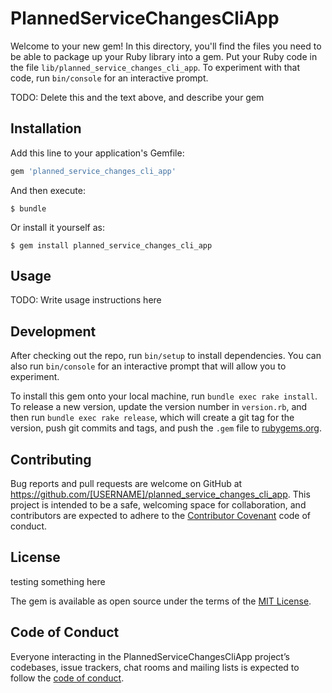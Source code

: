 # PlannedServiceChangesCliApp

Welcome to your new gem! In this directory, you'll find the files you need to be able to package up your Ruby library into a gem. Put your Ruby code in the file `lib/planned_service_changes_cli_app`. To experiment with that code, run `bin/console` for an interactive prompt.

TODO: Delete this and the text above, and describe your gem

## Installation

Add this line to your application's Gemfile:

```ruby
gem 'planned_service_changes_cli_app'
```

And then execute:

    $ bundle

Or install it yourself as:

    $ gem install planned_service_changes_cli_app

## Usage

TODO: Write usage instructions here

## Development

After checking out the repo, run `bin/setup` to install dependencies. You can also run `bin/console` for an interactive prompt that will allow you to experiment.

To install this gem onto your local machine, run `bundle exec rake install`. To release a new version, update the version number in `version.rb`, and then run `bundle exec rake release`, which will create a git tag for the version, push git commits and tags, and push the `.gem` file to [rubygems.org](https://rubygems.org).

## Contributing

Bug reports and pull requests are welcome on GitHub at https://github.com/[USERNAME]/planned_service_changes_cli_app. This project is intended to be a safe, welcoming space for collaboration, and contributors are expected to adhere to the [Contributor Covenant](http://contributor-covenant.org) code of conduct.

## License

testing something here 

The gem is available as open source under the terms of the [MIT License](https://opensource.org/licenses/MIT).

## Code of Conduct

Everyone interacting in the PlannedServiceChangesCliApp project’s codebases, issue trackers, chat rooms and mailing lists is expected to follow the [code of conduct](https://github.com/[USERNAME]/planned_service_changes_cli_app/blob/master/CODE_OF_CONDUCT.md).
